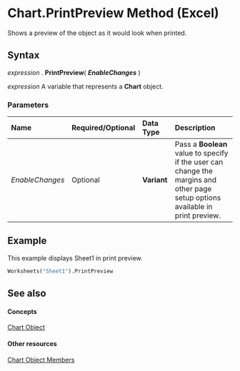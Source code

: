 
# Chart.PrintPreview Method (Excel)

Shows a preview of the object as it would look when printed.


## Syntax

 _expression_ . **PrintPreview**( **_EnableChanges_** )

 _expression_ A variable that represents a **Chart** object.


### Parameters



|**Name**|**Required/Optional**|**Data Type**|**Description**|
|:-----|:-----|:-----|:-----|
| _EnableChanges_|Optional| **Variant**|Pass a  **Boolean** value to specify if the user can change the margins and other page setup options available in print preview.|

## Example

This example displays Sheet1 in print preview.


```vb
Worksheets("Sheet1").PrintPreview
```


## See also


#### Concepts


[Chart Object](179c32ce-49bd-6f36-ea12-89fb5443f3ea.md)
#### Other resources


[Chart Object Members](a3f8ac44-02d6-6f3f-b5e0-23f4bd5d6baf.md)
